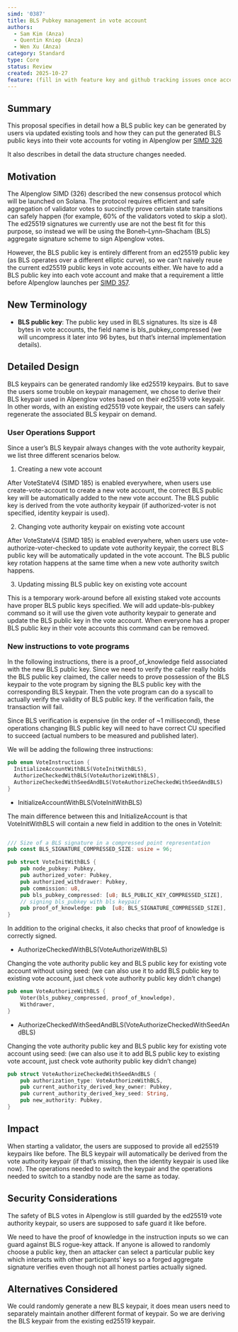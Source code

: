 ```yaml
---
simd: '0387'
title: BLS Pubkey management in vote account
authors:
  - Sam Kim (Anza)
  - Quentin Kniep (Anza)
  - Wen Xu (Anza)
category: Standard
type: Core
status: Review
created: 2025-10-27
feature: (fill in with feature key and github tracking issues once accepted)
---
```


## Summary

This proposal specifies in detail how a BLS public key can be generated by
users via updated existing tools and how they can put the generated BLS public
keys into their vote accounts for voting in Alpenglow per [SIMD 326](https://github.com/solana-foundation/solana-improvement-documents/pull/326)

It also describes in detail the data structure changes needed.

## Motivation

The Alpenglow SIMD (326) described the new consensus protocol which will be
launched on Solana. The protocol requires efficient and safe aggregation of
validator votes to succinctly prove certain state transitions can safely happen
(for example, 60% of the validators voted to skip a slot). The ed25519
signatures we currently use are not the best fit for this purpose, so instead
we will be using the Boneh–Lynn–Shacham (BLS) aggregate signature scheme to
sign Alpenglow votes.

However, the BLS public key is entirely different from an ed25519 public key
(as BLS operates over a different elliptic curve), so we can’t naively reuse
the current ed25519 public keys in vote accounts either. We have to add a BLS
public key into each vote account and make that a requirement a little before
Alpenglow launches per [SIMD 357](https://github.com/solana-foundation/solana-improvement-documents/pull/357).

## New Terminology

- **BLS public key**: The public key used in BLS signatures. Its size is 48
bytes in vote accounts, the field name is bls_pubkey_compressed (we will
uncompress it later into 96 bytes, but that’s internal implementation details).

## Detailed Design

BLS keypairs can be generated randomly like ed25519 keypairs. But to save the
users some trouble on keypair management, we chose to derive their BLS keypair
used in Alpenglow votes based on their ed25519 vote keypair. In other words,
with an existing ed25519 vote keypair, the users can safely regenerate the
associated BLS keypair on demand.

### User Operations Support

Since a user’s BLS keypair always changes with the vote authority keypair, we
list three different scenarios below.

1. Creating a new vote account

After VoteStateV4 (SIMD 185) is enabled everywhere, when users use
create-vote-account to create a new vote account, the correct BLS public key
will be automatically added to the new vote account. The BLS public key is
derived from the vote authority keypair (if authorized-voter is not specified,
identity keypair is used).

2. Changing vote authority keypair on existing vote account

After VoteStateV4 (SIMD 185) is enabled everywhere, when users use
vote-authorize-voter-checked to update vote authority keypair, the correct BLS
public key will be automatically updated in the vote account. The BLS public
key rotation happens at the same time when a new vote authority switch happens.

3. Updating missing BLS public key on existing vote account

This is a temporary work-around before all existing staked vote accounts have
proper BLS public keys specified. We will add update-bls-pubkey command so it
will use the given vote authority keypair to generate and update the BLS public
key in the vote account. When everyone has a proper BLS public key in their
vote accounts this command can be removed.

### New instructions to vote programs

In the following instructions, there is a proof_of_knowledge field associated
with the new BLS public key. Since we need to verify the caller really holds
the BLS public key claimed, the caller needs to prove possession of the BLS
keypair to the vote program by signing the BLS public key with the
corresponding BLS keypair. Then the vote program can do a syscall to actually
verify the validity of BLS public key. If the verification fails, the
transaction will fail.

Since BLS verification is expensive (in the order of ~1 millisecond), these
operations changing BLS public key will need to have correct CU specified to
succeed (actual numbers to be measured and published later).

We will be adding the following three instructions:

```rust
pub enum VoteInstruction {
  InitializeAccountWithBLS(VoteInitWithBLS),
  AuthorizeCheckedWithBLS(VoteAuthorizeWithBLS),
  AuthorizeCheckedWithSeedAndBLS(VoteAuthorizeCheckedWithSeedAndBLS)
}
```

- InitializeAccountWithBLS(VoteInitWithBLS)

The main difference between this and InitializeAccount is that VoteInitWithBLS
will contain a new field in addition to the ones in VoteInit:

```rust

/// Size of a BLS signature in a compressed point representation
pub const BLS_SIGNATURE_COMPRESSED_SIZE: usize = 96;

pub struct VoteInitWithBLS {
    pub node_pubkey: Pubkey,
    pub authorized_voter: Pubkey,
    pub authorized_withdrawer: Pubkey,
    pub commission: u8,
    pub bls_pubkey_compressed: [u8; BLS_PUBLIC_KEY_COMPRESSED_SIZE],
    // signing bls_pubkey with bls keypair
    pub proof_of_knowledge: pub  [u8; BLS_SIGNATURE_COMPRESSED_SIZE],
}
```

In addition to the original checks, it also checks that proof of knowledge is
correctly signed.

- AuthorizeCheckedWithBLS(VoteAuthorizeWithBLS)

Changing the vote authority public key and BLS public key for existing vote
account without using seed: (we can also use it to add BLS public key to
existing vote account, just check vote authority public key didn’t change)

```rust
pub enum VoteAuthorizeWithBLS {
    Voter(bls_pubkey_compressed, proof_of_knowledge),
    Withdrawer,
}
```

- AuthorizeCheckedWithSeedAndBLS(VoteAuthorizeCheckedWithSeedAndBLS)

Changing the vote authority public key and BLS public key for existing vote
account using seed: (we can also use it to add BLS public key to existing vote
account, just check vote authority public key didn’t change)

```rust
pub struct VoteAuthorizeCheckedWithSeedAndBLS {
    pub authorization_type: VoteAuthorizeWithBLS,
    pub current_authority_derived_key_owner: Pubkey,
    pub current_authority_derived_key_seed: String,
    pub new_authority: Pubkey,
}
```

## Impact

When starting a validator, the users are supposed to provide all ed25519
keypairs like before. The BLS keypair will automatically be derived from the
vote authority keypair (if that’s missing, then the identity keypair is used
like now). The operations needed to switch the keypair and the operations
needed to switch to a standby node are the same as today.

## Security Considerations

The safety of BLS votes in Alpenglow is still guarded by the ed25519 vote
authority keypair, so users are supposed to safe guard it like before.

We need to have the proof of knowledge in the instruction inputs so we can
guard against BLS rogue-key attack. If anyone is allowed to randomly choose a
public key, then an attacker can select a particular public key which interacts
with other participants' keys so a forged aggregate signature verifies even
though not all honest parties actually signed.

## Alternatives Considered

We could randomly generate a new BLS keypair, it does mean users need to
separately maintain another different format of keypair. So we are deriving
the BLS keypair from the existing ed25519 keypair.